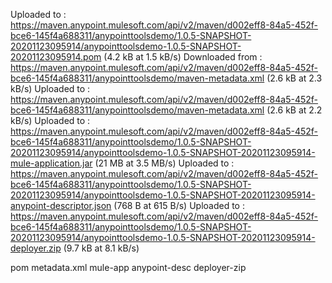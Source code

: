 Uploaded to : https://maven.anypoint.mulesoft.com/api/v2/maven/d002eff8-84a5-452f-bce6-145f4a688311/anypointtoolsdemo/1.0.5-SNAPSHOT-20201123095914/anypointtoolsdemo-1.0.5-SNAPSHOT-20201123095914.pom (4.2 kB at 1.5 kB/s)
Downloaded from : https://maven.anypoint.mulesoft.com/api/v2/maven/d002eff8-84a5-452f-bce6-145f4a688311/anypointtoolsdemo/maven-metadata.xml (2.6 kB at 2.3 kB/s)
Uploaded to : https://maven.anypoint.mulesoft.com/api/v2/maven/d002eff8-84a5-452f-bce6-145f4a688311/anypointtoolsdemo/maven-metadata.xml (2.6 kB at 2.2 kB/s)
Uploaded to : https://maven.anypoint.mulesoft.com/api/v2/maven/d002eff8-84a5-452f-bce6-145f4a688311/anypointtoolsdemo/1.0.5-SNAPSHOT-20201123095914/anypointtoolsdemo-1.0.5-SNAPSHOT-20201123095914-mule-application.jar (21 MB at 3.5 MB/s)
Uploaded to : https://maven.anypoint.mulesoft.com/api/v2/maven/d002eff8-84a5-452f-bce6-145f4a688311/anypointtoolsdemo/1.0.5-SNAPSHOT-20201123095914/anypointtoolsdemo-1.0.5-SNAPSHOT-20201123095914-anypoint-descriptor.json (768 B at 615 B/s)
Uploaded to : https://maven.anypoint.mulesoft.com/api/v2/maven/d002eff8-84a5-452f-bce6-145f4a688311/anypointtoolsdemo/1.0.5-SNAPSHOT-20201123095914/anypointtoolsdemo-1.0.5-SNAPSHOT-20201123095914-deployer.zip (9.7 kB at 8.1 kB/s)


pom
metadata.xml
mule-app
anypoint-desc
deployer-zip
